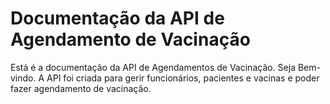 <h1>Documentação da API de Agendamento de Vacinação</h1>
<p>Está é a documentação da API de Agendamentos de Vacinação. Seja Bem-vindo. A API foi criada para gerir funcionários, pacientes e vacinas e poder fazer agendamento de vacinação.</p>

